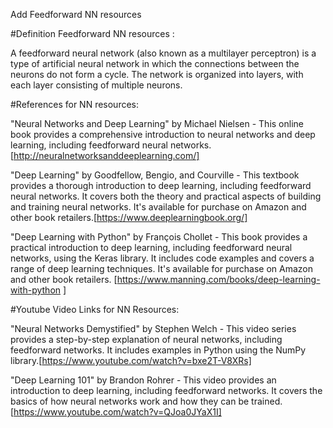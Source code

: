 Add Feedforward NN resources 

#Definition Feedforward NN resources :

A feedforward neural network (also known as a multilayer perceptron) is a type of artificial neural network in which the connections between the neurons do not form a cycle. 
The network is organized into layers, with each layer consisting of multiple neurons.

#References for NN resources:

"Neural Networks and Deep Learning" by Michael Nielsen - This online book provides a comprehensive introduction to neural networks and deep learning, including feedforward neural networks. [http://neuralnetworksanddeeplearning.com/]

"Deep Learning" by Goodfellow, Bengio, and Courville - This textbook provides a thorough introduction to deep learning, including feedforward neural networks. It covers both the theory and practical aspects of building and training neural networks. It's available for purchase on Amazon and other book retailers.[https://www.deeplearningbook.org/]

"Deep Learning with Python" by François Chollet - This book provides a practical introduction to deep learning, including feedforward neural networks, using the Keras library. It includes code examples and covers a range of deep learning techniques. It's available for purchase on Amazon and other book retailers. [https://www.manning.com/books/deep-learning-with-python ]


#Youtube Video Links for NN Resources:

"Neural Networks Demystified" by Stephen Welch - This video series provides a step-by-step explanation of neural networks, including feedforward networks. It includes examples in Python using the NumPy library.[https://www.youtube.com/watch?v=bxe2T-V8XRs]

"Deep Learning 101" by Brandon Rohrer - This video provides an introduction to deep learning, including feedforward networks. It covers the basics of how neural networks work and how they can be trained.[https://www.youtube.com/watch?v=QJoa0JYaX1I]

